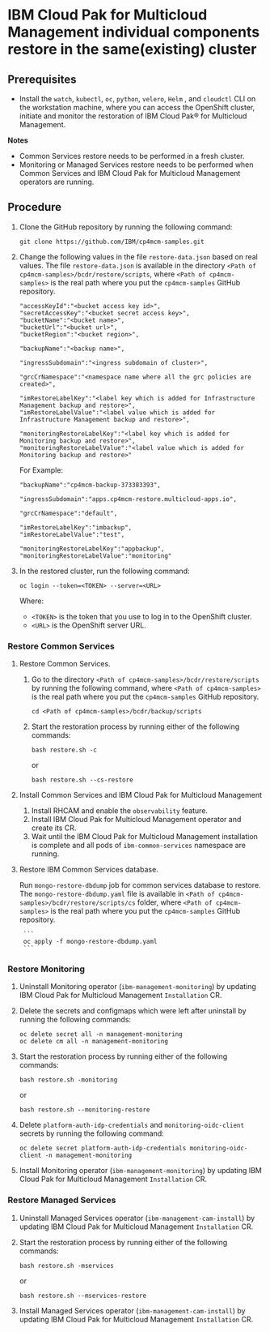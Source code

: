 # IBM Cloud Pak for Multicloud Management individual components restore in the same(existing) cluster

## Prerequisites

- Install the `watch`, `kubectl`, `oc`, `python`, `velero`, `Helm` , and `cloudctl` CLI on the workstation machine, where you can access the OpenShift cluster, initiate and monitor the restoration of  IBM Cloud Pak® for Multicloud Management.

**Notes**
- Common Services restore needs to be performed in a fresh cluster.
- Monitoring or Managed Services restore needs to be performed when Common Services and IBM Cloud Pak for Multicloud Management operators are running.

## Procedure

1. Clone the GitHub repository by running the following command:

     ```
     git clone https://github.com/IBM/cp4mcm-samples.git
     ```
       
2. Change the following values in the file `restore-data.json` based on real values. The file `restore-data.json` is available in the directory `<Path of cp4mcm-samples>/bcdr/restore/scripts`, where `<Path of cp4mcm-samples>` is the real path where you put the `cp4mcm-samples` GitHub repository.

   ```
   "accessKeyId":"<bucket access key id>",
   "secretAccessKey":"<bucket secret access key>",
   "bucketName":"<bucket name>",
   "bucketUrl":"<bucket url>",
   "bucketRegion":"<bucket region>",
       
   "backupName":"<backup name>",
        
   "ingressSubdomain":"<ingress subdomain of cluster>",
        
   "grcCrNamespace":"<namespace name where all the grc policies are created>",
        
   "imRestoreLabelKey":"<label key which is added for Infrastructure Management backup and restore>",
   "imRestoreLabelValue":"<label value which is added for Infrastructure Management backup and restore>",

   "monitoringRestoreLabelKey":"<label key which is added for Monitoring backup and restore>",
   "monitoringRestoreLabelValue":"<label value which is added for Monitoring backup and restore>" 
   ```

   For Example:

    ```
    "backupName":"cp4mcm-backup-373383393",

    "ingressSubdomain":"apps.cp4mcm-restore.multicloud-apps.io",

    "grcCrNamespace":"default",

    "imRestoreLabelKey":"imbackup",
    "imRestoreLabelValue":"test",

    "monitoringRestoreLabelKey":"appbackup",
    "monitoringRestoreLabelValue":"monitoring"
    ```

3. In the restored cluster, run the following command:

    ```
    oc login --token=<TOKEN> --server=<URL>
    ```

     Where:

     - `<TOKEN>` is the token that you use to log in to the OpenShift cluster.
     -  `<URL>` is the OpenShift server URL.


### Restore Common Services
1. Restore Common Services.

    1. Go to the directory `<Path of cp4mcm-samples>/bcdr/restore/scripts` by running the following command, where `<Path of cp4mcm-samples>` is the real path where you put the `cp4mcm-samples` GitHub repository.

       ```
       cd <Path of cp4mcm-samples>/bcdr/backup/scripts
       ```

    2. Start the restoration process by running either of the following commands:

       ```
       bash restore.sh -c
       ```
       or 

       ```
       bash restore.sh --cs-restore
       ```
2. Install Common Services and IBM Cloud Pak for Multicloud Management

    1. Install RHCAM and enable the `observability` feature.
    2. Install IBM Cloud Pak for Multicloud Management operator and create its CR.
    3. Wait until the IBM Cloud Pak for Multicloud Management installation is complete and all pods of `ibm-common-services` namespace are running.

3. Restore IBM Common Services database.

    Run `mongo-restore-dbdump` job for common services database to restore. The `mongo-restore-dbdump.yaml` file is available in `<Path of cp4mcm-samples>/bcdr/restore/scripts/cs` folder, where `<Path of cp4mcm-samples>` is the real path where you put the `cp4mcm-samples` GitHub repository.

        ```
        oc apply -f mongo-restore-dbdump.yaml
        ```

### Restore Monitoring
1. Uninstall Monitoring operator (`ibm-management-monitoring`) by updating IBM Cloud Pak for Multicloud Management `Installation` CR.

2. Delete the secrets and configmaps which were left after uninstall by running the following commands:

    ```
    oc delete secret all -n management-monitoring
    oc delete cm all -n management-monitoring
    ```

3. Start the restoration process by running either of the following commands:

    ```
    bash restore.sh -monitoring
    ```
    or 
  
    ```
    bash restore.sh --monitoring-restore
    ```

4. Delete `platform-auth-idp-credentials` and `monitoring-oidc-client` secrets by running the following command:
  
    ```
    oc delete secret platform-auth-idp-credentials monitoring-oidc-client -n management-monitoring
    ```

5. Install Monitoring operator (`ibm-management-monitoring`) by updating IBM Cloud Pak for Multicloud Management `Installation` CR.


### Restore Managed Services
1. Uninstall Managed Services operator (`ibm-management-cam-install`) by updating IBM Cloud Pak for Multicloud Management `Installation` CR.

2. Start the restoration process by running either of the following commands:

    ```
    bash restore.sh -mservices
    ```
    or 
  
    ```
    bash restore.sh --mservices-restore
    ```

3. Install Managed Services operator (`ibm-management-cam-install`) by updating IBM Cloud Pak for Multicloud Management `Installation` CR.
